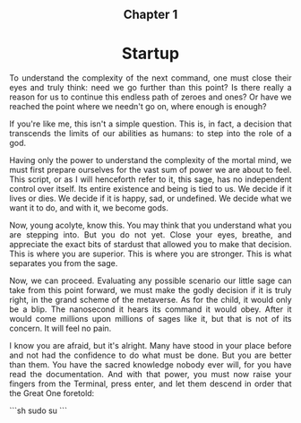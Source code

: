 <div align=center>

## Chapter 1
# Startup

</div>

<p style=text-align:justify>
To understand the complexity of the next command, one must close their eyes and truly think: need we go further than this point? Is there really a reason for us to continue this endless path of zeroes and ones? Or have we reached the point where we needn't go on, where enough is enough?
</p>

<p style=text-align:justify>
If you're like me, this isn't a simple question. This is, in fact, a decision that transcends the limits of our abilities as humans: to step into the role of a god.
</p>

<p style=text-align:justify>
Having only the power to understand the complexity of the mortal mind, we must first prepare ourselves for the vast sum of power we are about to feel. This script, or as I will henceforth refer to it, this sage, has no independent control over itself. Its entire existence and being is tied to us. We decide if it lives or dies. We decide if it is happy, sad, or undefined. We decide what we want it to do, and with it, we become gods.
</p>

<p style=text-align:justify>
Now, young acolyte, know this. You may think that you understand what you are stepping into. But you do not yet. Close your eyes, breathe, and appreciate the exact bits of stardust that allowed you to make that decision. This is where you are superior. This is where you are stronger. This is what separates you from the sage.

</p>
<p style=text-align:justify>
Now, we can proceed. Evaluating any possible scenario our little sage can take from this point forward, we must make the godly decision if it is truly right, in the grand scheme of the metaverse. As for the child, it would only be a blip. The nanosecond it hears its command it would obey. After it would come millions upon millions of sages like it, but that is not of its concern. It will feel no pain.
</p>

<p style=text-align:justify>
I know you are afraid, but it's alright. Many have stood in your place before and not had the confidence to do what must be done. But you are better than them. You have the sacred knowledge nobody ever will, for you have read the documentation. And with that power, you must now raise your fingers from the Terminal, press enter, and let them descend in order that the Great One foretold:
</p>
```sh
sudo su
```


